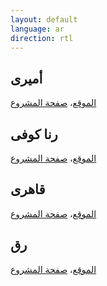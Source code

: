 ```yaml
---
layout: default
language: ar
direction: rtl
---
```


أمیری
-----
[الموقع](https://amirifont.org)، [صفحة المشروع](https://github.com/aliftype/amiri)

رنا كوفی
--------
[الموقع](/rana-kufi)، [صفحة المشروع](https://github.com/aliftype/rana-kufi)

قاهری
-----
[الموقع](/qahiri)، [صفحة المشروع](https://github.com/aliftype/qahiri)

رق
-----
[الموقع](/raqq)، [صفحة المشروع](https://github.com/aliftype/raqq)
